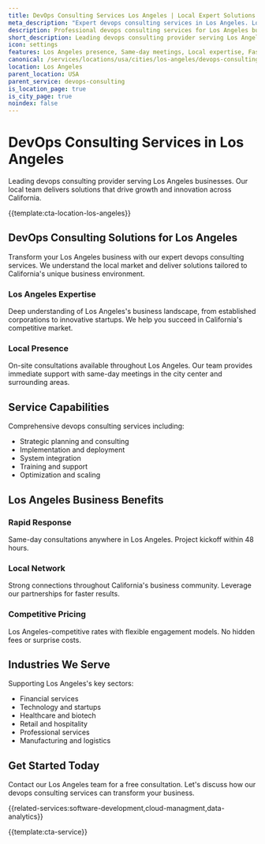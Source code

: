 ```yaml
---
title: DevOps Consulting Services Los Angeles | Local Expert Solutions
meta_description: "Expert devops consulting services in Los Angeles. Local team, same-day consultations, proven results. Transform your business today."
description: Professional devops consulting services for Los Angeles businesses
short_description: Leading devops consulting provider serving Los Angeles and California.
icon: settings
features: Los Angeles presence, Same-day meetings, Local expertise, Fast deployment, Competitive rates, Proven track record
canonical: /services/locations/usa/cities/los-angeles/devops-consulting-los-angeles.html
location: Los Angeles
parent_location: USA
parent_service: devops-consulting
is_location_page: true
is_city_page: true
noindex: false
---
```


# DevOps Consulting Services in Los Angeles

Leading devops consulting provider serving Los Angeles businesses. Our local team delivers solutions that drive growth and innovation across California.

{{template:cta-location-los-angeles}}

## DevOps Consulting Solutions for Los Angeles

Transform your Los Angeles business with our expert devops consulting services. We understand the local market and deliver solutions tailored to California's unique business environment.

### Los Angeles Expertise

Deep understanding of Los Angeles's business landscape, from established corporations to innovative startups. We help you succeed in California's competitive market.

### Local Presence

On-site consultations available throughout Los Angeles. Our team provides immediate support with same-day meetings in the city center and surrounding areas.

## Service Capabilities

Comprehensive devops consulting services including:
- Strategic planning and consulting
- Implementation and deployment
- System integration
- Training and support
- Optimization and scaling

## Los Angeles Business Benefits

### Rapid Response
Same-day consultations anywhere in Los Angeles. Project kickoff within 48 hours.

### Local Network
Strong connections throughout California's business community. Leverage our partnerships for faster results.

### Competitive Pricing
Los Angeles-competitive rates with flexible engagement models. No hidden fees or surprise costs.

## Industries We Serve

Supporting Los Angeles's key sectors:
- Financial services
- Technology and startups
- Healthcare and biotech
- Retail and hospitality
- Professional services
- Manufacturing and logistics

## Get Started Today

Contact our Los Angeles team for a free consultation. Let's discuss how our devops consulting services can transform your business.

{{related-services:software-development,cloud-managment,data-analytics}}

{{template:cta-service}}
